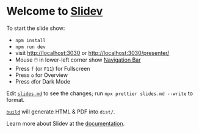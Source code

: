 # Welcome to [Slidev](https://github.com/slidevjs/slidev)

To start the slide show:

- `npm install`
- `npm run dev`
- visit <http://localhost:3030> or <http://localhost:3030/presenter/>
- Mouse 🖱️ in lower-left corner show [Navigation Bar](https://sli.dev/guide/ui#presenter-mode)
- Press `f` (or `F11`) for Fullscreen
- Press `o` for Overview
- Press `d`for Dark Mode

Edit [`slides.md`](slides.md) to see the changes; run `npx prettier slides.md --write` to format.

[`build`](build) will generate HTML & PDF into `dist/`.

Learn more about Slidev at the [documentation](https://sli.dev/).
